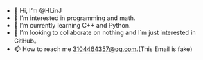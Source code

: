 - 👋 Hi, I’m @HLinJ
- 👀 I’m interested in programming and math.
- 🌱 I’m currently learning C++ and Python.
- 💞️ I’m looking to collaborate on nothing and I`m just interested in GitHub。
- 📫 How to reach me 3104464357@qq.com.(This Email is fake)

<!---
HLinJ/HLinJ is a ✨ special ✨ repository because its `README.md` (this file) appears on your GitHub profile.
You can click the Preview link to take a look at your changes.
--->
